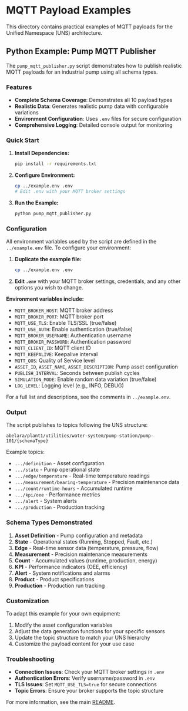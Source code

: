 # MQTT Payload Examples

This directory contains practical examples of MQTT payloads for the Unified Namespace (UNS) architecture.

## Python Example: Pump MQTT Publisher

The `pump_mqtt_publisher.py` script demonstrates how to publish realistic MQTT payloads for an industrial pump using all schema types.

### Features

- **Complete Schema Coverage**: Demonstrates all 10 payload types
- **Realistic Data**: Generates realistic pump data with configurable variations
- **Environment Configuration**: Uses `.env` files for secure configuration
- **Comprehensive Logging**: Detailed console output for monitoring

### Quick Start

1. **Install Dependencies:**
   ```bash
   pip install -r requirements.txt
   ```

2. **Configure Environment:**
   ```bash
   cp ../example.env .env
   # Edit .env with your MQTT broker settings
   ```

3. **Run the Example:**
   ```bash
   python pump_mqtt_publisher.py
   ```

### Configuration

All environment variables used by the script are defined in the `../example.env` file. To configure your environment:

1. **Duplicate the example file:**
   ```bash
   cp ../example.env .env
   ```
2. **Edit `.env`** with your MQTT broker settings, credentials, and any other options you wish to change.

**Environment variables include:**
- `MQTT_BROKER_HOST`: MQTT broker address
- `MQTT_BROKER_PORT`: MQTT broker port
- `MQTT_USE_TLS`: Enable TLS/SSL (true/false)
- `MQTT_USE_AUTH`: Enable authentication (true/false)
- `MQTT_BROKER_USERNAME`: Authentication username
- `MQTT_BROKER_PASSWORD`: Authentication password
- `MQTT_CLIENT_ID`: MQTT client ID
- `MQTT_KEEPALIVE`: Keepalive interval
- `MQTT_QOS`: Quality of Service level
- `ASSET_ID`, `ASSET_NAME`, `ASSET_DESCRIPTION`: Pump asset configuration
- `PUBLISH_INTERVAL`: Seconds between publish cycles
- `SIMULATION_MODE`: Enable random data variation (true/false)
- `LOG_LEVEL`: Logging level (e.g., INFO, DEBUG)

For a full list and descriptions, see the comments in `../example.env`.

### Output

The script publishes to topics following the UNS structure:
```
abelara/plant1/utilities/water-system/pump-station/pump-101/{schemaType}
```

Example topics:
- `.../definition` - Asset configuration
- `.../state` - Pump operational state
- `.../edge/temperature` - Real-time temperature readings
- `.../measurement/bearing-temperature` - Precision maintenance data
- `.../count/runtime-hours` - Accumulated runtime
- `.../kpi/oee` - Performance metrics
- `.../alert` - System alerts
- `.../production` - Production tracking

### Schema Types Demonstrated

1. **Asset Definition** - Pump configuration and metadata
2. **State** - Operational states (Running, Stopped, Fault, etc.)
3. **Edge** - Real-time sensor data (temperature, pressure, flow)
4. **Measurement** - Precision maintenance measurements
5. **Count** - Accumulated values (runtime, production, energy)
6. **KPI** - Performance indicators (OEE, efficiency)
7. **Alert** - System notifications and alarms
8. **Product** - Product specifications
9. **Production** - Production run tracking

### Customization

To adapt this example for your own equipment:

1. Modify the asset configuration variables
2. Adjust the data generation functions for your specific sensors
3. Update the topic structure to match your UNS hierarchy
4. Customize the payload content for your use case

### Troubleshooting

- **Connection Issues**: Check your MQTT broker settings in `.env`
- **Authentication Errors**: Verify username/password in `.env`
- **TLS Issues**: Set `MQTT_USE_TLS=true` for secure connections
- **Topic Errors**: Ensure your broker supports the topic structure

For more information, see the main [README](../README.md). 